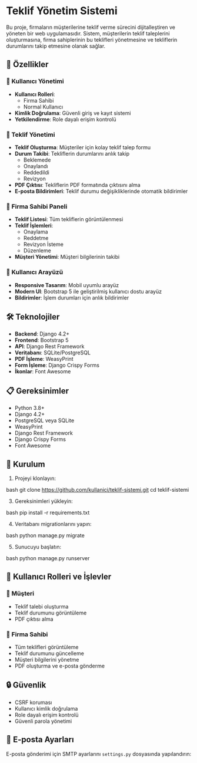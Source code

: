 # Teklif Yönetim Sistemi

Bu proje, firmaların müşterilerine teklif verme sürecini dijitalleştiren ve yöneten bir web uygulamasıdır. Sistem, müşterilerin teklif taleplerini oluşturmasına, firma sahiplerinin bu teklifleri yönetmesine ve tekliflerin durumlarını takip etmesine olanak sağlar.

## 🚀 Özellikler

### 👥 Kullanıcı Yönetimi
- **Kullanıcı Rolleri**: 
  - Firma Sahibi
  - Normal Kullanıcı
- **Kimlik Doğrulama**: Güvenli giriş ve kayıt sistemi
- **Yetkilendirme**: Role dayalı erişim kontrolü

### 📝 Teklif Yönetimi
- **Teklif Oluşturma**: Müşteriler için kolay teklif talep formu
- **Durum Takibi**: Tekliflerin durumlarını anlık takip
  - Beklemede
  - Onaylandı
  - Reddedildi
  - Revizyon
- **PDF Çıktısı**: Tekliflerin PDF formatında çıktısını alma
- **E-posta Bildirimleri**: Teklif durumu değişikliklerinde otomatik bildirimler

### 💼 Firma Sahibi Paneli
- **Teklif Listesi**: Tüm tekliflerin görüntülenmesi
- **Teklif İşlemleri**:
  - Onaylama
  - Reddetme
  - Revizyon İsteme
  - Düzenleme
- **Müşteri Yönetimi**: Müşteri bilgilerinin takibi

### 🎨 Kullanıcı Arayüzü
- **Responsive Tasarım**: Mobil uyumlu arayüz
- **Modern UI**: Bootstrap 5 ile geliştirilmiş kullanıcı dostu arayüz
- **Bildirimler**: İşlem durumları için anlık bildirimler

## 🛠 Teknolojiler

- **Backend**: Django 4.2+
- **Frontend**: Bootstrap 5
- **API**: Django Rest Framework
- **Veritabanı**: SQLite/PostgreSQL
- **PDF İşleme**: WeasyPrint
- **Form İşleme**: Django Crispy Forms
- **İkonlar**: Font Awesome

## 📋 Gereksinimler 

- Python 3.8+
- Django 4.2+
- PostgreSQL veya SQLite
- WeasyPrint
- Django Rest Framework
- Django Crispy Forms
- Font Awesome

## 🚀 Kurulum

1. Projeyi klonlayın:

bash
git clone https://github.com/kullanici/teklif-sistemi.git
cd teklif-sistemi


3. Gereksinimleri yükleyin:

bash
pip install -r requirements.txt



4. Veritabanı migrationlarını yapın:

bash
python manage.py migrate



5. Sunucuyu başlatın:

bash
python manage.py runserver


## 👥 Kullanıcı Rolleri ve İşlevler

### 📱 Müşteri
- Teklif talebi oluşturma
- Teklif durumunu görüntüleme
- PDF çıktısı alma

### 👔 Firma Sahibi
- Tüm teklifleri görüntüleme
- Teklif durumunu güncelleme
- Müşteri bilgilerini yönetme
- PDF oluşturma ve e-posta gönderme

## 🔒 Güvenlik

- CSRF koruması
- Kullanıcı kimlik doğrulama
- Role dayalı erişim kontrolü
- Güvenli parola yönetimi

## 📧 E-posta Ayarları

E-posta gönderimi için SMTP ayarlarını `settings.py` dosyasında yapılandırın:






